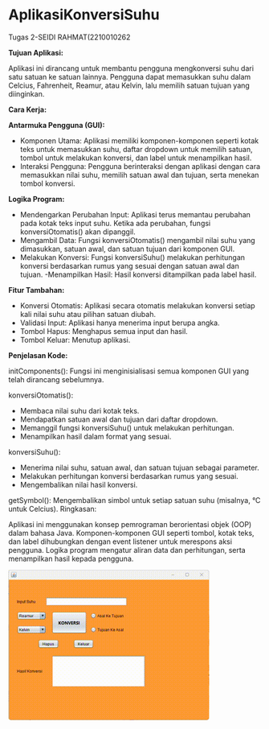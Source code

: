 # AplikasiKonversiSuhu
 Tugas 2-SEIDI RAHMAT(2210010262

**Tujuan Aplikasi:**

Aplikasi ini dirancang untuk membantu pengguna mengkonversi suhu dari satu satuan ke satuan lainnya. Pengguna dapat memasukkan suhu dalam Celcius, Fahrenheit, Reamur, atau Kelvin, lalu memilih satuan tujuan yang diinginkan.

**Cara Kerja:**

**Antarmuka Pengguna (GUI):**

- Komponen Utama: Aplikasi memiliki komponen-komponen seperti kotak teks untuk memasukkan suhu, daftar dropdown untuk memilih satuan, tombol untuk melakukan konversi, dan label untuk menampilkan hasil.
- Interaksi Pengguna: Pengguna berinteraksi dengan aplikasi dengan cara memasukkan nilai suhu, memilih satuan awal dan tujuan, serta menekan tombol konversi.
  
**Logika Program:**

- Mendengarkan Perubahan Input: Aplikasi terus memantau perubahan pada kotak teks input suhu. Ketika ada perubahan, fungsi konversiOtomatis() akan dipanggil.
- Mengambil Data: Fungsi konversiOtomatis() mengambil nilai suhu yang dimasukkan, satuan awal, dan satuan tujuan dari komponen GUI.
- Melakukan Konversi: Fungsi konversiSuhu() melakukan perhitungan konversi berdasarkan rumus yang sesuai dengan satuan awal dan tujuan.
-Menampilkan Hasil: Hasil konversi ditampilkan pada label hasil.

**Fitur Tambahan:**

- Konversi Otomatis: Aplikasi secara otomatis melakukan konversi setiap kali nilai suhu atau pilihan satuan diubah.
- Validasi Input: Aplikasi hanya menerima input berupa angka.
- Tombol Hapus: Menghapus semua input dan hasil.
- Tombol Keluar: Menutup aplikasi.

**Penjelasan Kode:**

initComponents(): Fungsi ini menginisialisasi semua komponen GUI yang telah dirancang sebelumnya.

konversiOtomatis():
- Membaca nilai suhu dari kotak teks.
- Mendapatkan satuan awal dan tujuan dari daftar dropdown.
- Memanggil fungsi konversiSuhu() untuk melakukan perhitungan.
- Menampilkan hasil dalam format yang sesuai.

konversiSuhu():
- Menerima nilai suhu, satuan awal, dan satuan tujuan sebagai parameter.
- Melakukan perhitungan konversi berdasarkan rumus yang sesuai.
- Mengembalikan nilai hasil konversi.

getSymbol(): Mengembalikan simbol untuk setiap satuan suhu (misalnya, °C untuk Celcius).
Ringkasan:

Aplikasi ini menggunakan konsep pemrograman berorientasi objek (OOP) dalam bahasa Java. Komponen-komponen GUI seperti tombol, kotak teks, dan label dihubungkan dengan event listener untuk merespons aksi pengguna. Logika program mengatur aliran data dan perhitungan, serta menampilkan hasil kepada pengguna.




![Demo GIF](https://github.com/seidi255/AplikasiKonversiSuhu/blob/main/img/demo%20suhu.gif)
